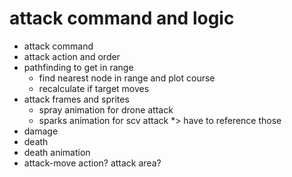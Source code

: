 # attack command and logic

- attack command
- attack action and order
- pathfinding to get in range
	* find nearest node in range and plot course
	* recalculate if target moves
- attack frames and sprites
	* spray animation for drone attack
	* sparks animation for scv attack
	*> have to reference those
- damage
- death
- death animation
- attack-move action? attack area?
